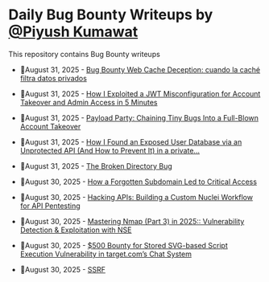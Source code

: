# Daily Bug Bounty Writeups by [@Piyush Kumawat](https://twitter.com/piyush_supiy) 
This repository contains Bug Bounty writeups

<!-- BLOG-POST-LIST:START -->
 - 💯August 31, 2025 - [Bug Bounty Web Cache Deception: cuando la caché filtra datos privados](https://gorkaaa.medium.com/bug-bounty-web-cache-deception-cuando-la-cach%C3%A9-filtra-datos-privados-f8f72e6200b5?source=rss------bug_bounty-5) 

 - 💯August 31, 2025 - [How I Exploited a JWT Misconfiguration for Account Takeover and Admin Access in 5 Minutes](https://medium.com/@P4RAD0X/how-i-exploited-a-jwt-misconfiguration-for-account-takeover-and-admin-access-in-5-minutes-c2974899f4ec?source=rss------bug_bounty-5) 

 - 💯August 31, 2025 - [Payload Party: Chaining Tiny Bugs Into a Full-Blown Account Takeover](https://infosecwriteups.com/payload-party-chaining-tiny-bugs-into-a-full-blown-account-takeover-f85d646f3666?source=rss------bug_bounty-5) 

 - 💯August 31, 2025 - [How I Found an Exposed User Database via an Unprotected API &lpar;And How to Prevent It&rpar; in a private…](https://medium.com/@InsbatArshad/how-i-found-an-exposed-user-database-via-an-unprotected-api-and-how-to-prevent-it-in-a-private-77dd95a1101c?source=rss------bug_bounty-5) 

 - 💯August 31, 2025 - [The Broken Directory Bug](https://infosecwriteups.com/the-broken-directory-bug-184f37087479?source=rss------bug_bounty-5) 

 - 💯August 30, 2025 - [How a Forgotten Subdomain Led to Critical Access](https://medium.com/readers-club/how-a-forgotten-subdomain-led-to-critical-access-116a78401065?source=rss------bug_bounty-5) 

 - 💯August 30, 2025 - [Hacking APIs: Building a Custom Nuclei Workflow for API Pentesting](https://iaraoz.medium.com/hacking-apis-building-a-custom-nuclei-workflow-for-api-pentesting-ff616e29f784?source=rss------bug_bounty-5) 

 - 💯August 30, 2025 - [Mastering Nmap &lpar;Part 3&rpar; in 2025:: Vulnerability Detection &amp; Exploitation with NSE](https://medium.com/@appsecvenue/mastering-nmap-part-3-in-2025-vulnerability-detection-exploitation-with-nse-6e3b899eb64d?source=rss------bug_bounty-5) 

 - 💯August 30, 2025 - [$500 Bounty for Stored SVG-based Script Execution Vulnerability in target.com’s Chat System](https://ch1ta.medium.com/500-bounty-for-stored-svg-based-script-execution-vulnerability-in-target-coms-chat-system-8358d0d6fc35?source=rss------bug_bounty-5) 

 - 💯August 30, 2025 - [SSRF](https://medium.com/@MohammedMHassan/ssrf-7c3f196e8d45?source=rss------bug_bounty-5) 
<!-- BLOG-POST-LIST:END -->
